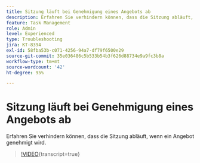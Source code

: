 ```yaml
---
title: Sitzung läuft bei Genehmigung eines Angebots ab
description: Erfahren Sie verhindern können, dass die Sitzung abläuft, wenn ein Angebot genehmigt wird.
feature: Task Management
role: Admin
level: Experienced
type: Troubleshooting
jira: KT-8394
exl-id: 58fba53b-c071-4256-94a7-df79f6500e29
source-git-commit: 35e036486c5b533b54b3f626d88734e9a9fc3b8a
workflow-type: tm+mt
source-wordcount: '42'
ht-degree: 95%

---
```


# Sitzung läuft bei Genehmigung eines Angebots ab

Erfahren Sie verhindern können, dass die Sitzung abläuft, wenn ein Angebot genehmigt wird.

>[!VIDEO](https://video.tv.adobe.com/v/335898?quality=12&learn=on){transcript=true}
